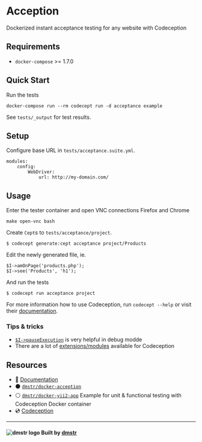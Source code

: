 Acception
=========

Dockerized instant acceptance testing for any website with Codeception


Requirements
------------

- `docker-compose` >= 1.7.0

Quick Start
-----------

Run the tests    
    
    docker-compose run --rm codecept run -d acceptance example
    
See `tests/_output` for test results.    


Setup
-----

Configure base URL in `tests/acceptance.suite.yml`.

```
modules:
    config:
        WebDriver:
            url: http://my-domain.com/
```

Usage
-----

Enter the tester container and open VNC connections Firefox and Chrome

    make open-vnc bash

Create `Cept`s to `tests/acceptance/project`.

    $ codecept generate:cept acceptance project/Products
    
Edit the newly generated file, ie.

    $I->amOnPage('products.php');
    $I->see('Products', 'h1');

And run the tests

    $ codecept run acceptance project
   
For more information how to use Codeception, run `codecept --help` or visit their [documentation](http://codeception.com/docs/).
   

### Tips & tricks

- [`$I->pauseExecution`](http://codeception.com/docs/modules/WebDriver#pauseExecution) is very helpful in debug modde
- There are a lot of [extensions/modules](http://codeception.com/addons) available for Codeception   


Resources
---------

- :green_book: [Documentation](./docs/README.md)
- :black_circle: [`dmstr/docker-acception`](https://github.com/dmstr/docker-acception)
- :white_circle: [`dmstr/docker-yii2-app`](https://github.com/dmstr/docker-yii2-app) Example for unit & functional testing with Codeception Docker container
- :cd: [Codeception](http://codeception.com)

---

#### ![dmstr logo](http://t.phundament.com/dmstr-16-cropped.png) Built by [dmstr](http://diemeisterei.de)
